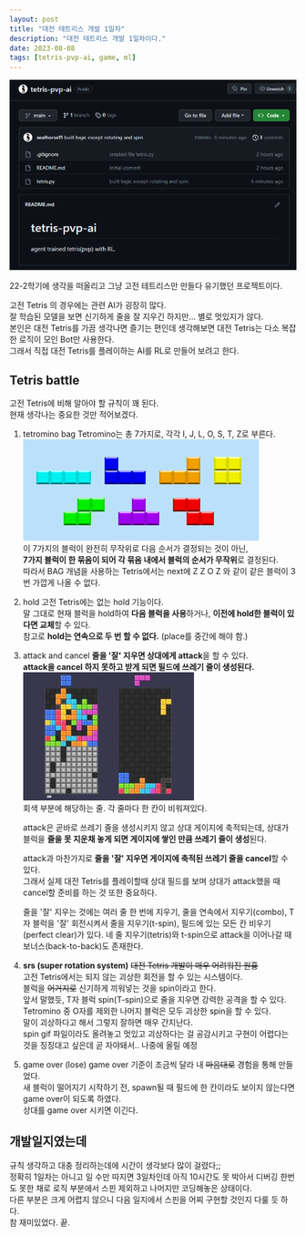 ```yaml
---
layout: post
title: "대전 테트리스 개발 1일차"
description: "대전 테트리스 개발 1일차이다."
date: 2023-08-08
tags: [tetris-pvp-ai, game, ml]
---
```


![tetris-pvp-ai-repo](/images/tetris-pvp-ai.png)

22-2학기에 생각을 떠올리고 그냥 고전 테트리스만 만들다 유기했던 프로젝트이다.  
  
고전 Tetris 의 경우에는 관련 AI가 굉장히 많다.  
잘 학습된 모델을 보면 신기하게 줄을 잘 지우긴 하지만... 별로 멋있지가 않다.  
본인은 대전 Tetris를 가끔 생각나면 즐기는 편인데 생각해보면 대전 Tetris는 다소 복잡한 로직이 모인 Bot만 사용한다.  
그래서 직접 대전 Tetris를 플레이하는 AI를 RL로 만들어 보려고 한다.
  
## Tetris battle

고전 Tetris에 비해 알아야 할 규칙이 꽤 된다.  
현재 생각나는 중요한 것만 적어보겠다.  

1. tetromino bag
    Tetromino는 총 7가지로, 각각 I, J, L, O, S, T, Z로 부른다.  
    ![tetromino](/images/tetromino.png)  
    이 7가지의 블럭이 완전히 무작위로 다음 순서가 결정되는 것이 아닌,  
    **7가지 블럭이 한 묶음이 되어 각 묶음 내에서 블럭의 순서가 무작위**로 결정된다.  
    따라서 BAG 개념을 사용하는 Tetris에서는 next에 Z Z O Z 와 같이 같은 블럭이 3번 가깝게 나올 수 없다.
2. hold
    고전 Tetris에는 없는 hold 기능이다.  
    말 그대로 현재 블럭을 hold하여 **다음 블럭을 사용**하거나, **이전에 hold한 블럭이 있다면 교체**할 수 있다.  
    참고로 **hold는 연속으로 두 번 할 수 없다.** (place를 중간에 해야 함.)
3. attack and cancel
    **줄을 '잘' 지우면 상대에게 attack**을 할 수 있다.  
    **attack을 cancel 하지 못하고 받게 되면 필드에 쓰레기 줄이 생성된다.**
    ![garbage-line](/images/garbage.jpg)  
    회색 부분에 해당하는 줄. 각 줄마다 한 칸이 비워져있다.  
  
    attack은 곧바로 쓰레기 줄을 생성시키지 않고 상대 게이지에 축적되는데, 상대가 블럭을 **줄을 못 지운채 놓게 되면 게이지에 쌓인 만큼 쓰레기 줄이 생성**된다.  
  
    attack과 마찬가지로 **줄을 '잘' 지우면 게이지에 축적된 쓰레기 줄을 cancel**할 수 있다.  
    그래서 실제 대전 Tetris를 플레이할때 상대 필드를 보며 상대가 attack했을 때 cancel할 준비를 하는 것 또한 중요하다.
  
    줄을 '잘' 지우는 것에는 여러 줄 한 번에 지우기, 줄을 연속에서 지우기(combo), T자 블럭을 '잘' 회전시켜서 줄을 지우기(t-spin), 필드에 있는 모든 칸 비우기(perfect clear)가 있다.
    네 줄 지우기(tetris)와 t-spin으로 attack을 이어나갈 때 보너스(back-to-back)도 존재한다.

4. **srs (super rotation system)**
   ~~대전 Tetris 개발이 매우 어려워진 원흉~~  
   고전 Tetris에서는 되지 않는 괴상한 회전을 할 수 있는 시스템이다.  
   블럭을 ~~어거지로~~ 신기하게 끼워넣는 것을 spin이라고 한다.  
   앞서 말했듯, T자 블럭 spin(T-spin)으로 줄을 지우면 강력한 공격을 할 수 있다.  
   Tetromino 중 O자를 제외한 나머지 블럭은 모두 괴상한 spin을 할 수 있다.  
   말이 괴상하다고 해서 그렇지 잘하면 매우 간지난다.  
   spin gif 파일이라도 올려놓고 멋있고 괴상하다는 걸 공감시키고 구현이 어렵다는 것을 징징대고 싶은데 곧 자야돼서.. 나중에 올릴 예정

5. game over (lose)
    game over 기준이 조금씩 달라 내 ~~마음대로~~ 경험을 통해 만들었다.  
    새 블럭이 떨어지기 시작하기 전, spawn될 때 필드에 한 칸이라도 보이지 않는다면 game over이 되도록 하였다.  
    상대를 game over 시키면 이긴다.

## 개발일지였는데

규칙 생각하고 대충 정리하는데에 시간이 생각보다 많이 걸렸다;;  
정확히 1일차는 아니고 일 수만 따지면 3일차인데 아직 10시간도 못 박아서 디버깅 한번도 못한 채로 로직 부분에서 스핀 제외하고 나머지만 코딩해놓은 상태이다.  
다른 부분은 크게 어렵지 않으니 다음 일지에서 스핀을 어찌 구현할 것인지 다룰 듯 하다.  
참 재미있었다. 끝.
